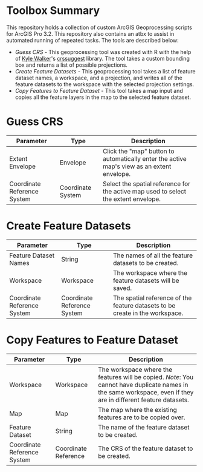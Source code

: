 # Toolbox Summary
This repository holds a collection of custom ArcGIS Geoprocessing scripts for ArcGIS Pro 3.2. This repository also contains an atbx to assist in automated running of repeated tasks. The tools are described below:
* *Guess CRS* - This geoprocessing tool was created with R with the help of [Kyle Walker](https://walker-data.com/)'s [crssuggest](https://github.com/walkerke/crsuggest) library. The tool takes a custom bounding box and returns a list of possible projections.
* *Create Feature Datasets* - This geoprocessing tool takes a list of feature dataset names, a workspace, and a projection, and writes all of the feature datasets to the workspace with the selected projection settings.
* *Copy Features to Feature Dataset* - This tool takes a map input and copies all the feature layers in the map to the selected feature dataset. 

# Guess CRS
| Parameter | Type | Description |
|---|---|---|
| Extent Envelope |     Envelope | Click the "map" button to automatically enter the active map's view as an extent envelope. |
| Coordinate Reference System | Coordinate System | Select the spatial reference for the active map used to select the extent envelope.  |

# Create Feature Datasets
| Parameter | Type | Description |
|---|---|---|
| Feature Dataset Names | String | The names of all the feature datasets to be created.  |
| Workspace | Workspace | The workspace where the feature datasets will be saved.  |
| Coordinate Reference System| Coordinate Reference System | The spatial reference of the feature datasets to be create in the workspace.  |

# Copy Features to Feature Dataset
| Parameter | Type | Description |
|---|---|---|
| Workspace | Workspace | The workspace where the features will be copied. *Note*: You cannot have duplicate names in the same workspace, even if they are in different feature datasets.   |
| Map | Map | The map where the existing features are to be copied over.  |
| Feature Dataset | String | The name of the feature dataset to be created.  |
| Coordinate Reference System | Coordinate Reference | The CRS of the feature dataset to be created.  |
